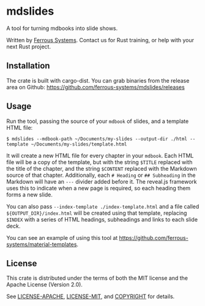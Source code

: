 # mdslides

A tool for turning mdbooks into slide shows.

Written by [Ferrous Systems](https://www.ferrous-systems.com). Contact us for Rust training, or help with your next Rust project.

## Installation

The crate is built with cargo-dist. You can grab binaries from the release area on Github: https://github.com/ferrous-systems/mdslides/releases

## Usage

Run the tool, passing the source of your `mdbook` of slides, and a template HTML file:

```console
$ mdslides --mdbook-path ~/Documents/my-slides --output-dir ./html --template ~/Documents/my-slides/template.html
```

It will create a new HTML file for every chapter in your `mdbook`. Each HTML file will be a copy of the template, but with the string `$TITLE` replaced with the title of the chapter, and the string `$CONTENT` replaced with the Markdown source of that chapter. Additionally, each `# Heading` or `## Subheading` in the Markdown will have an `---` divider added before it. The reveal.js framework uses this to indicate when a new page is required, so each heading them forms a new slide.

You can also pass `--index-template ./index-template.html` and a file called `${OUTPUT_DIR}/index.html` will be created using that template, replacing `$INDEX` with a series of HTML headings, subheadings and links to each slide deck.

You can see an example of using this tool at <https://github.com/ferrous-systems/material-templates>.

## License

This crate is distributed under the terms of both the MIT license and the Apache License (Version 2.0).

See [LICENSE-APACHE](./LICENSE-APACHE), [LICENSE-MIT](./LICENSE-MIT), and [COPYRIGHT](./COPYRIGHT) for details.


